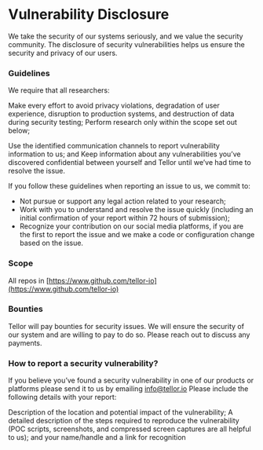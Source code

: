 # Vulnerability Disclosure

We take the security of our systems seriously, and we value the security community. The disclosure of security vulnerabilities helps us ensure the security and privacy of our users.

### Guidelines

We require that all researchers:

Make every effort to avoid privacy violations, degradation of user experience, disruption to production systems, and destruction of data during security testing; Perform research only within the scope set out below;

Use the identified communication channels to report vulnerability information to us; and Keep information about any vulnerabilities you’ve discovered confidential between yourself and Tellor until we’ve had time to resolve the issue.

If you follow these guidelines when reporting an issue to us, we commit to:

* Not pursue or support any legal action related to your research;
* Work with you to understand and resolve the issue quickly \(including an initial confirmation of your report within 72 hours of submission\);
* Recognize your contribution on our social media platforms, if you are the first to report the issue and we make a code or configuration change based on the issue.

### Scope

All repos in [https://www.github.com/tellor-io](https://www.github.com/tellor-io)

### Bounties

Tellor will pay bounties for security issues.  We will ensure the security of our system and are willing to pay to do so.  Please reach out to discuss any payments. 

### How to report a security vulnerability?

If you believe you’ve found a security vulnerability in one of our products or platforms please send it to us by emailing info@tellor.io Please include the following details with your report:

Description of the location and potential impact of the vulnerability; A detailed description of the steps required to reproduce the vulnerability \(POC scripts, screenshots, and compressed screen captures are all helpful to us\); and your name/handle and a link for recognition

